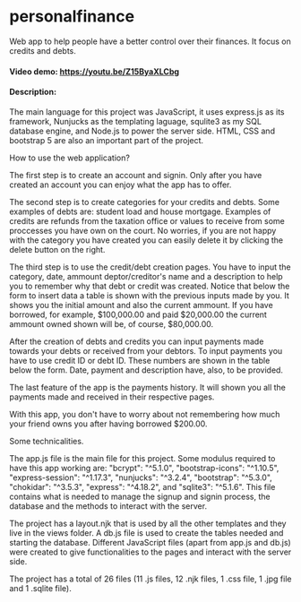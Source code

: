# personalfinance
Web app to help people have a better control over their finances. It focus on credits and debts.
#### Video demo: https://youtu.be/Z15ByaXLCbg
#### Description:
The main language for this project was JavaScript, it uses express.js as its framework, Nunjucks as the templating laguage, squlite3 as my SQL database engine, and Node.js to power the server side. HTML, CSS and bootstrap 5 are also an important part of the project.

How to use the web application?

The first step is to create an account and signin. Only after you have created an account you can enjoy what the app has to offer.

The second step is to create categories for your credits and debts. Some examples of debts are: student load and house mortgage. Examples of credits are refunds from the taxation office or values to receive from some proccesses you have own on the court. No worries, if you are not happy with the category you have created you can easily delete it by clicking the delete button on the right.

The third step is to use the credit/debt creation pages. You have to input the category, date, ammount deptor/creditor's name and a description to help you to remember why that debt or credit was created. Notice that below the form to insert data a table is shown with the previous inputs made by you. It shows you the initial amount and also the current ammount. If you have borrowed, for example, $100,000.00 and paid $20,000.00 the current ammount owned shown will be, of course, $80,000.00.

After the creation of debts and credits you can input payments made towards your debts or received from your debtors. To input payments you have to use credit ID or debt ID. These numbers are shown in the table below the form. Date, payment and description have, also, to be provided.

The last feature of the app is the payments history. It will shown you all the payments made and received in their respective pages.

With this app, you don't have to worry about not remembering how much your friend owns you after having borrowed $200.00.

Some technicalities.

The app.js file is the main file for this project. Some modulus required to have this app working are: "bcrypt": "^5.1.0", "bootstrap-icons": "^1.10.5", "express-session": "^1.17.3", "nunjucks": "^3.2.4", "bootstrap": "^5.3.0", "chokidar": "^3.5.3", "express": "^4.18.2", and "sqlite3": "^5.1.6". This file contains what is needed to manage the signup and signin process, the database and the methods to interact with the server.

The project has a layout.njk that is used by all the other templates and they live in the views folder. A db.js file is used to create the tables needed and starting the database. Different JavaScript files (apart from app.js and db.js) were created to give functionalities to the pages and interact with the server side.

The project has a total of 26 files (11 .js files, 12 .njk files, 1 .css file, 1 .jpg file and 1 .sqlite file).